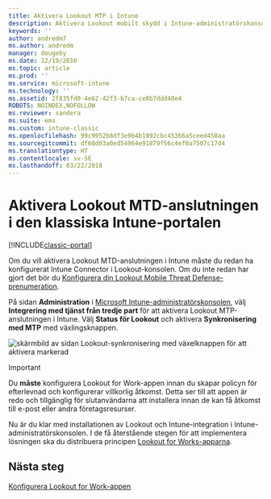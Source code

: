 ```yaml
---
title: Aktivera Lookout MTP i Intune
description: Aktivera Lookout mobilt skydd i Intune-administratörskonsolen.
keywords: ''
author: andredm7
ms.author: andredm
manager: dougeby
ms.date: 12/19/2016
ms.topic: article
ms.prod: ''
ms.service: microsoft-intune
ms.technology: ''
ms.assetid: 2f835fd0-4e62-42f3-b7ca-ce8b7ddd40e4
ROBOTS: NOINDEX,NOFOLLOW
ms.reviewer: sandera
ms.suite: ems
ms.custom: intune-classic
ms.openlocfilehash: 99c9952b8df3e9b4b1992cbc45366a5ceed458aa
ms.sourcegitcommit: df60d03a0ed54964e91879f56c4ef0a7507c17d4
ms.translationtype: HT
ms.contentlocale: sv-SE
ms.lasthandoff: 03/22/2018
---
```

# <a name="enable-lookout-mtd-connection-in-the-intune-classic-portal"></a>Aktivera Lookout MTD-anslutningen i den klassiska Intune-portalen

[!INCLUDE[classic-portal](../includes/classic-portal.md)]

Om du vill aktivera Lookout MTD-anslutningen i Intune måste du redan ha konfigurerat Intune Connector i Lookout-konsolen.  Om du inte redan har gjort det bör du [Konfigurera din Lookout Mobile Threat Defense-prenumeration](setup-your-lookout-mtd-subscription.md).

På sidan **Administration** i [Microsoft Intune-administratörskonsolen](https://manage.microsoft.com), välj **Integrering med tjänst från tredje part** för att aktivera Lookout MTP-anslutningen i Intune. Välj **Status för Lookout** och aktivera **Synkronisering med MTP** med växlingsknappen.

![skärmbild av sidan Lookout-synkronisering med växelknappen för att aktivera markerad](../media/mtp/lookout-intune-synchronization.png)

>[!IMPORTANT]
> Du **måste** konfigurera Lookout for Work-appen innan du skapar policyn för efterlevnad och konfigurerar villkorlig åtkomst. Detta ser till att appen är redo och tillgänglig för slutanvändarna att installera innan de kan få åtkomst till e-post eller andra företagsresurser.

Nu är du klar med installationen av Lookout och Intune-integration i Intune-administratörskonsolen.  I de få återstående stegen för att implementera lösningen ska du distribuera principen [Lookout for Works-apparna](/intune-classic/deploy-use/device-threat-protection-policy).


## <a name="next-steps"></a>Nästa steg
[Konfigurera Lookout for Work-appen](/intune-classic/deploy-use/device-threat-protection-apps)
